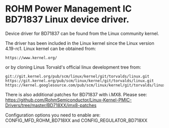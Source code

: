 # ROHM Power Management IC BD71837 Linux device driver.

Device driver for BD71837 can be found from the Linux community kernel.

The driver has been included in the Linux kernel since the Linux version
4.19-rc1.
Linux kernel can be obtained from:

```
https://www.kernel.org/
```

or by cloning Linus Torvald's official linux development tree from:

```
git://git.kernel.org/pub/scm/linux/kernel/git/torvalds/linux.git
https://git.kernel.org/pub/scm/linux/kernel/git/torvalds/linux.git
https://kernel.googlesource.com/pub/scm/linux/kernel/git/torvalds/linux.git
```

There is also additional patches for BD71837 with i.MX8. Please see:
https://github.com/RohmSemiconductor/Linux-Kernel-PMIC-Drivers/tree/master/BD718XX/imx8-patches

Configuration options you need to enable are:
CONFIG_MFD_ROHM_BD718XX and CONFIG_REGULATOR_BD718XX
